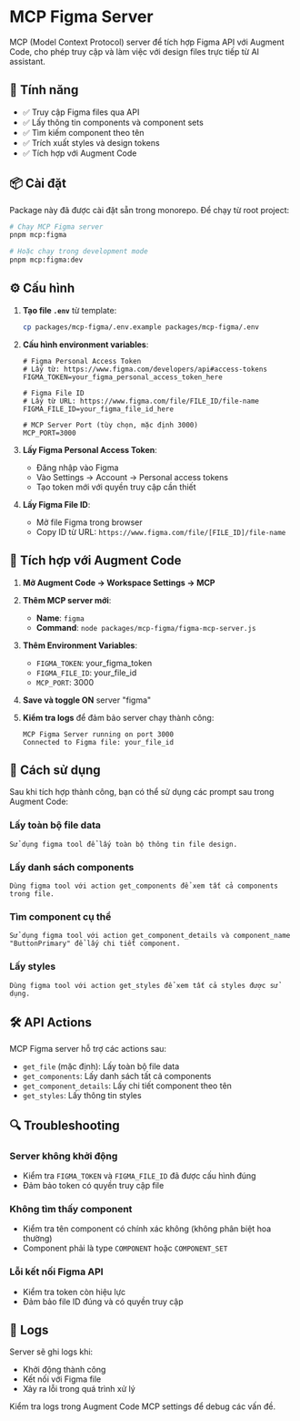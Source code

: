 # MCP Figma Server

MCP (Model Context Protocol) server để tích hợp Figma API với Augment Code, cho phép truy cập và làm việc với design files trực tiếp từ AI assistant.

## 🚀 Tính năng

- ✅ Truy cập Figma files qua API
- ✅ Lấy thông tin components và component sets
- ✅ Tìm kiếm component theo tên
- ✅ Trích xuất styles và design tokens
- ✅ Tích hợp với Augment Code

## 📦 Cài đặt

Package này đã được cài đặt sẵn trong monorepo. Để chạy từ root project:

```bash
# Chạy MCP Figma server
pnpm mcp:figma

# Hoặc chạy trong development mode
pnpm mcp:figma:dev
```

## ⚙️ Cấu hình

1. **Tạo file `.env`** từ template:
   ```bash
   cp packages/mcp-figma/.env.example packages/mcp-figma/.env
   ```

2. **Cấu hình environment variables**:
   ```env
   # Figma Personal Access Token
   # Lấy từ: https://www.figma.com/developers/api#access-tokens
   FIGMA_TOKEN=your_figma_personal_access_token_here
   
   # Figma File ID
   # Lấy từ URL: https://www.figma.com/file/FILE_ID/file-name
   FIGMA_FILE_ID=your_figma_file_id_here
   
   # MCP Server Port (tùy chọn, mặc định 3000)
   MCP_PORT=3000
   ```

3. **Lấy Figma Personal Access Token**:
   - Đăng nhập vào Figma
   - Vào Settings → Account → Personal access tokens
   - Tạo token mới với quyền truy cập cần thiết

4. **Lấy Figma File ID**:
   - Mở file Figma trong browser
   - Copy ID từ URL: `https://www.figma.com/file/[FILE_ID]/file-name`

## 🔧 Tích hợp với Augment Code

1. **Mở Augment Code → Workspace Settings → MCP**

2. **Thêm MCP server mới**:
   - **Name**: `figma`
   - **Command**: `node packages/mcp-figma/figma-mcp-server.js`

3. **Thêm Environment Variables**:
   - `FIGMA_TOKEN`: your_figma_token
   - `FIGMA_FILE_ID`: your_file_id
   - `MCP_PORT`: 3000

4. **Save và toggle ON** server "figma"

5. **Kiểm tra logs** để đảm bảo server chạy thành công:
   ```
   MCP Figma Server running on port 3000
   Connected to Figma file: your_file_id
   ```

## 💬 Cách sử dụng

Sau khi tích hợp thành công, bạn có thể sử dụng các prompt sau trong Augment Code:

### Lấy toàn bộ file data
```
Sử dụng figma tool để lấy toàn bộ thông tin file design.
```

### Lấy danh sách components
```
Dùng figma tool với action get_components để xem tất cả components trong file.
```

### Tìm component cụ thể
```
Sử dụng figma tool với action get_component_details và component_name "ButtonPrimary" để lấy chi tiết component.
```

### Lấy styles
```
Dùng figma tool với action get_styles để xem tất cả styles được sử dụng.
```

## 🛠️ API Actions

MCP Figma server hỗ trợ các actions sau:

- `get_file` (mặc định): Lấy toàn bộ file data
- `get_components`: Lấy danh sách tất cả components
- `get_component_details`: Lấy chi tiết component theo tên
- `get_styles`: Lấy thông tin styles

## 🔍 Troubleshooting

### Server không khởi động
- Kiểm tra `FIGMA_TOKEN` và `FIGMA_FILE_ID` đã được cấu hình đúng
- Đảm bảo token có quyền truy cập file

### Không tìm thấy component
- Kiểm tra tên component có chính xác không (không phân biệt hoa thường)
- Component phải là type `COMPONENT` hoặc `COMPONENT_SET`

### Lỗi kết nối Figma API
- Kiểm tra token còn hiệu lực
- Đảm bảo file ID đúng và có quyền truy cập

## 📝 Logs

Server sẽ ghi logs khi:
- Khởi động thành công
- Kết nối với Figma file
- Xảy ra lỗi trong quá trình xử lý

Kiểm tra logs trong Augment Code MCP settings để debug các vấn đề.
